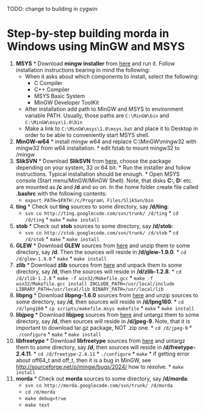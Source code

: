 TODO: change to building in cygwin

# Step-by-step building morda in Windows using MinGW and MSYS #

  1. **MSYS**
    * Download **mingw installer** from [here](http://sourceforge.net/projects/mingw/files/Installer/mingw-get-inst/mingw-get-inst-20120426/) and run it. Follow installation instructions bearing in mind the following:
      * When it asks about which components to install, select the following:
        * C Compiler
        * C++ Compiler
        * MSYS Basic System
        * MinGW Developer ToolKit
      * After installation add path to MinGW and MSYS to environment variable PATH. Usually, those paths are `C:\MinGW\bin` and `C:\MinGW\msys\1.0\bin`
      * Make a link to `C:\MinGW\msys\1.0\msys.bat` and place it to Desktop in order to be able to conveniently start MSYS shell.
  1. **MinGW-w64**
    * install mingw w64 and replace C:\MinGW\mingw32 with mingw32 from w64 installation.
    * edit fstab to mount mingw32 to /mingw
  1. **SlikSVN**
    * Download **SlikSVN** from [here](http://www.sliksvn.com/en/download), choose the package depending on your system, 32 or 64 bit.
    * Run the installer and follow instructions. Typical installation should be enough.
    * Open MSYS console (Start menu/MinGW/MinGW Shell). Note, that disks **C:**, **D:** etc. are mounted as **/c** and **/d** and so on. In the home folder create file called **.bashrc** with the following contents:
      * `export PATH=$PATH:/c/Program\ Files/SlikSvn/bin`
  1. **ting**
    * Check out **ting** sources to some directory, say **/d/ting**:
      * `svn co http://ting.googlecode.com/svn/trunk/ /d/ting`
    * `cd /d/ting`
    * `make`
    * `make install`
  1. **stob**
    * Check out **stob** sources to some directory, say **/d/stob**:
      * `svn co http://stob.googlecode.com/svn/trunk/ /d/stob`
    * `cd /d/stob`
    * `make`
    * `make install`
  1. **GLEW**
    * Download **GLEW** sources from [here](http://sourceforge.net/projects/glew/files/glew/1.9.0/glew-1.9.0.zip/download) and unzip them to some directory, say **/d**. Then the sources will reside in **/d/glew-1.9.0**.
    * `cd /d/glew-1.9.0`
    * `make`
    * `make install`
  1. **zlib**
    * Download **zlib** sources from [here](http://zlib.net/zlib-1.2.8.tar.gz) and unpack them to some directory, say **/d**, then the sources will reside in **/d/zlib-1.2.8**.
    * `cd /d/zlib-1.2.8`
    * `make -f win32/Makefile.gcc`
    * `make -f win32/Makefile.gcc install INCLUDE_PATH=/usr/local/include LIBRARY_PATH=/usr/local/lib BINARY_PATH=/usr/local/lib`
  1. **libpng**
    * Download **libpng-1.6.0** sources from [here](http://sourceforge.net/projects/libpng/files/libpng16/1.6.0/lpng160.zip/download) and unzip sources to some directory, say **/d**, then sources will reside in **/d/lpng160**.
    * `cd /d/lpng160`
    * `cp scripts/makefile.msys makefile`
    * `make`
    * `make install`
  1. **libjpeg**
    * Download **libjpeg** sources from [here](http://ijg.org/files/jpegsrc.v9.tar.gz) and untargz them to some directory, say **/d**, then sources will reside in **/d/jpeg-9**. Note, that it is important to download tar.gz package, NOT .zip one.
    * `cd /d/jpeg-9`
    * `./configure`
    * `make`
    * `make install`
  1. **libfreetype**
    * Download **libfreetype** sources from [here](http://sourceforge.net/projects/freetype/files/freetype2/2.4.11/freetype-2.4.11.tar.gz/download) and untargz them to some directory, say **/d**, then sources will reside in **/d/freetype-2.4.11**.
    * `cd /d/freetype-2.4.11`
    * `./configure`
    * `make`
    * if getting error about off64\_t and off\_t, then it is a bug in MinGW, see http://sourceforge.net/p/mingw/bugs/2024/ how to resolve.
    * `make install`
  1. **morda**
    * Check out **morda** sources to some directory, say **/d/morda**:
      * `svn co http://morda.googlecode.com/svn/trunk/ /d/morda`
      * `cd /d/morda`
      * `make debug=true`
      * `make test`
